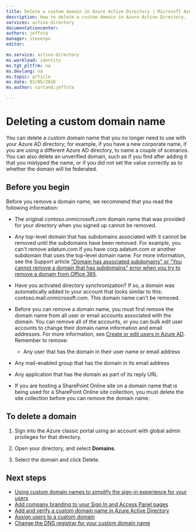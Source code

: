 ```yaml
---
title: Delete a custom domain in Azure Active Directory | Microsoft Azure
description: How to delete a custom domain in Azure Active Directory.
services: active-directory
documentationcenter: 
authors: jeffsta
manager: stevenpo
editor: 

ms.service: active-directory
ms.workload: identity
ms.tgt_pltfrm: na
ms.devlang: na
ms.topic: article
ms.date: 02/05/2016
ms.author: curtand;jeffsta

---
```

# Deleting a custom domain name
You can delete a custom domain name that you no longer need to use with your Azure AD directory; for example, if you have a new corporate name, if you are using a different Azure AD directory, to name a couple of scenarios. You can also delete an unverified domain, such as if you find after adding it that you mistyped the name, or if you did not set the value correctly as to whether the domain will be federated.

## Before you begin
Before you remove a domain name, we recommend that you read the following information:

* The original contoso.onmicrosoft.com domain name that was provided for your directory when you signed up cannot be removed.
* Any top-level domain that has subdomains associated with it cannot be removed until the subdomains have been removed. For example, you can't remove adatum.com if you have corp.adatum.com or another subdomain that uses the top-level domain name. For more information, see the Support article ["Domain has associated subdomains" or "You cannot remove a domain that has subdomains" error when you try to remove a domain from Office 365](https://support.microsoft.com/kb/2787792/).
* Have you activated directory synchronization? If so, a domain was automatically added to your account that looks similar to this: contoso.mail.onmicrosoft.com. This domain name can't be removed.
* Before you can remove a domain name, you must first remove the domain name from all user or email accounts associated with the domain. You can remove all of the accounts, or you can bulk edit user accounts to change their domain name information and email addresses. For more information, see [Create or edit users in Azure AD](active-directory-create-users.md). Remember to remove:

  * Any user that has the domain in their user name or email address

* Any mail-enabled group that has the domain in its email address

* Any application that has the domain as part of its reply URL


* If you are hosting a SharePoint Online site on a domain name that is being used for a SharePoint Online site collection, you must delete the site collection before you can remove the domain name.


## To delete a domain
1. Sign into the Azure classic portal using an account with global admin privileges for that directory.

2. Open your directory, and select **Domains**.

3. Select the domain and click Delete.


## Next steps
* [Using custom domain names to simplify the sign-in experience for your users](active-directory-add-domain.md)
* [Add company branding to your Sign In and Access Panel pages ](active-directory-add-company-branding.md)
* [Add and verify a custom domain name in Azure Active Directory](active-directory-add-domain-add-verify-general.md)
* [Assign users to a custom domain](active-directory-add-domain-add-users.md)
* [Change the DNS registrar for your custom domain name](active-directory-add-domain-change-registrar.md)

